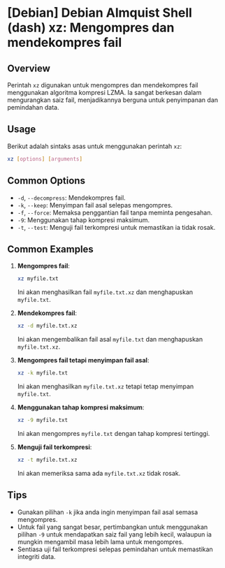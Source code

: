 # [Debian] Debian Almquist Shell (dash) xz: Mengompres dan mendekompres fail

## Overview
Perintah `xz` digunakan untuk mengompres dan mendekompres fail menggunakan algoritma kompresi LZMA. Ia sangat berkesan dalam mengurangkan saiz fail, menjadikannya berguna untuk penyimpanan dan pemindahan data.

## Usage
Berikut adalah sintaks asas untuk menggunakan perintah `xz`:

```bash
xz [options] [arguments]
```

## Common Options
- `-d`, `--decompress`: Mendekompres fail.
- `-k`, `--keep`: Menyimpan fail asal selepas mengompres.
- `-f`, `--force`: Memaksa penggantian fail tanpa meminta pengesahan.
- `-9`: Menggunakan tahap kompresi maksimum.
- `-t`, `--test`: Menguji fail terkompresi untuk memastikan ia tidak rosak.

## Common Examples
1. **Mengompres fail**:
   ```bash
   xz myfile.txt
   ```
   Ini akan menghasilkan fail `myfile.txt.xz` dan menghapuskan `myfile.txt`.

2. **Mendekompres fail**:
   ```bash
   xz -d myfile.txt.xz
   ```
   Ini akan mengembalikan fail asal `myfile.txt` dan menghapuskan `myfile.txt.xz`.

3. **Mengompres fail tetapi menyimpan fail asal**:
   ```bash
   xz -k myfile.txt
   ```
   Ini akan menghasilkan `myfile.txt.xz` tetapi tetap menyimpan `myfile.txt`.

4. **Menggunakan tahap kompresi maksimum**:
   ```bash
   xz -9 myfile.txt
   ```
   Ini akan mengompres `myfile.txt` dengan tahap kompresi tertinggi.

5. **Menguji fail terkompresi**:
   ```bash
   xz -t myfile.txt.xz
   ```
   Ini akan memeriksa sama ada `myfile.txt.xz` tidak rosak.

## Tips
- Gunakan pilihan `-k` jika anda ingin menyimpan fail asal semasa mengompres.
- Untuk fail yang sangat besar, pertimbangkan untuk menggunakan pilihan `-9` untuk mendapatkan saiz fail yang lebih kecil, walaupun ia mungkin mengambil masa lebih lama untuk mengompres.
- Sentiasa uji fail terkompresi selepas pemindahan untuk memastikan integriti data.